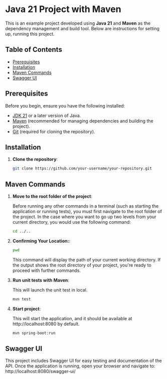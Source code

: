 # Java 21 Project with Maven

This is an example project developed using **Java 21** and **Maven** as the dependency management and build tool. Below are instructions for setting up, running this project.

## Table of Contents

- [Prerequisites](#prerequisites)
- [Installation](#installation)
- [Maven Commands](#maven-commands)
- [Swagger UI](#swagger-ui)

## Prerequisites

Before you begin, ensure you have the following installed:

- [JDK 21](https://www.oracle.com/cis/java/technologies/downloads/#java21) or a later version of Java.
- [Maven](https://maven.apache.org/install.html) (recommended for managing dependencies and building the project).
- [Git](https://git-scm.com/) (required for cloning the repository).

## Installation

1. **Clone the repository**:

   ```bash
   git clone https://github.com/your-username/your-repository.git
   ```
## Maven Commands

1. **Move to the root folder of the project**:

   Before running any other commands in a terminal (such as starting the application or running tests),
you must first navigate to the root folder of the project.
In the case where you want to go up two levels from your current directory, you would use the following command:

   ```bash
   cd ../.. 
   ```

2. **Confirming Your Location:**:
   ```bash
   pwd
   ```
   This command will display the path of your current working directory. 
If the output shows the root directory of your project, you're ready to proceed with further commands.


3. **Run unit tests with Maven**:

   This will launch the unit test in local.
   ```bash
   mvn test 
   ```
4. **Start project**:

   This will start the application, and it should be available at http://localhost:8080 by default.
   ```bash
   mvn spring-boot:run 
   ```

## Swagger UI
This project includes Swagger UI for easy testing and documentation of the API.
Once the application is running, open your browser and navigate to:
http://localhost:8080/swagger-ui/
